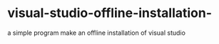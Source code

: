 # visual-studio-offline-installation-
a simple program make an offline installation of visual studio 
